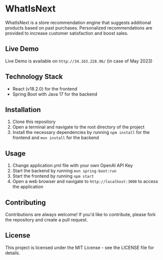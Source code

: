 # WhatIsNext

WhatIsNext is a store recommendation engine that suggests additional products based on past purchases. Personalized recommendations are provided to increase customer satisfaction and boost sales.

## Live Demo

Live Demo is available on `http://34.163.228.96/` (in case of May 2023)

## Technology Stack

- React (v18.2.0) for the frontend
- Spring Boot with Java 17 for the backend

## Installation

1. Clone this repository
2. Open a terminal and navigate to the root directory of the project
3. Install the necessary dependencies by running `npm install` for the frontend and `mvn install` for the backend

## Usage

1. Change application.yml file with your own OpenAI API Key
2. Start the backend by running `mvn spring-boot:run`
3. Start the frontend by running `npm start`
4. Open a web browser and navigate to `http://localhost:3000` to access the application


## Contributing

Contributions are always welcome! If you'd like to contribute, please fork the repository and create a pull request.

## License

This project is licensed under the MIT License - see the LICENSE file for details.